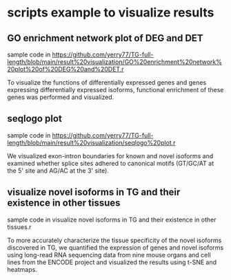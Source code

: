 # scripts example to visualize results

## GO enrichment network plot of DEG and DET

sample code in https://github.com/yerry77/TG-full-length/blob/main/result%20visualization/GO%20enrichment%20network%20plot%20of%20DEG%20and%20DET.r

To visualize the functions of differentially expressed genes and genes expressing differentially expressed isoforms, functional enrichment of these genes was performed and visualized.

## seqlogo plot

sample code in https://github.com/yerry77/TG-full-length/blob/main/result%20visualization/seqlogo%20plot.r

We visualized exon-intron boundaries for known and novel isoforms and examined whether splice sites adhered to canonical motifs (GT/GC/AT at the 5' site and AG/AC at the 3' site).

## visualize novel isoforms in TG and their existence in other tissues

sample code in visualize novel isoforms in TG and their existence in other tissues.r

To more accurately characterize the tissue specificity of the novel isoforms discovered in TG, we quantified the expression of genes and novel isoforms using long-read RNA sequencing data 
from nine mouse organs and cell lines from the ENCODE project and visualized the results using t-SNE and heatmaps.
